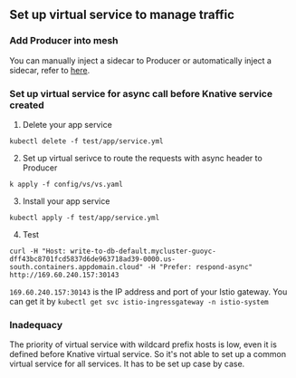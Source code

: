 ## Set up virtual service to manage traffic

### Add Producer into mesh

You can manually inject a sidecar to Producer or automatically inject a sidecar, refer to [here](https://istio.io/latest/docs/setup/additional-setup/sidecar-injection/).

### Set up virtual service for async call before Knative service created

1. Delete your app service
```
kubectl delete -f test/app/service.yml
```
2. Set up virtual serivce to route the requests with async header to Producer

```
k apply -f config/vs/vs.yaml
```

3. Install your app service

```
kubectl apply -f test/app/service.yml
```

4. Test

```
curl -H "Host: write-to-db-default.mycluster-guoyc-dff43bc8701fcd5837d6de963718ad39-0000.us-south.containers.appdomain.cloud" -H "Prefer: respond-async" http://169.60.240.157:30143
```

`169.60.240.157:30143` is the IP address and port of your Istio gateway. You can get it by `kubectl get svc istio-ingressgateway -n istio-system`

### Inadequacy

The priority of virtual service with wildcard prefix hosts is low, even it is defined before Knative virtual service. So it's not able to set up a common virtual service for all services. It has to be set up case by case.